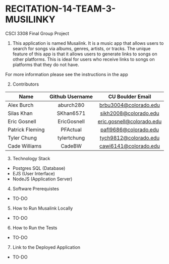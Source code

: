 # RECITATION-14-TEAM-3-MUSILINKY
CSCI 3308 Final Group Project

1. This application is named Musalink. It is a music app that allows users to search for songs via
albums, genres, artists, or tracks. The unique feature of this app is that it allows users
to generate links to songs on other platforms. This is ideal for users who receive links to songs
on platforms that they do not have.

For more information please see the instructions in the app

2. Contributors

Name | Github Username | CU Boulder Email
-----|:---------------:|:---------------:
Alex Burch | aburch280 | brbu3004@colorado.edu
Silas Khan | SKhan6571 | sikh2008@colorado.edu
Eric Gosnell | EricGosnell | eric.gosnell@colorado.edu
Patrick Fleming | PFActual | pafl9686@colorado.edu
Tyler Chung | tylertchung | tych9812@colorado.edu
Cade Williams | CadeBW | cawi6141@colorado.edu

3. Technology Stack
- Postgres SQL (Database)
- EJS (User Interface)
- NodeJS (Application Server)

4. Software Prerequistes
- TO-DO

5. How to Run Musalink Locally
- TO-DO

6. How to Run the Tests
- TO-DO

7. Link to the Deployed Application
- TO-DO
